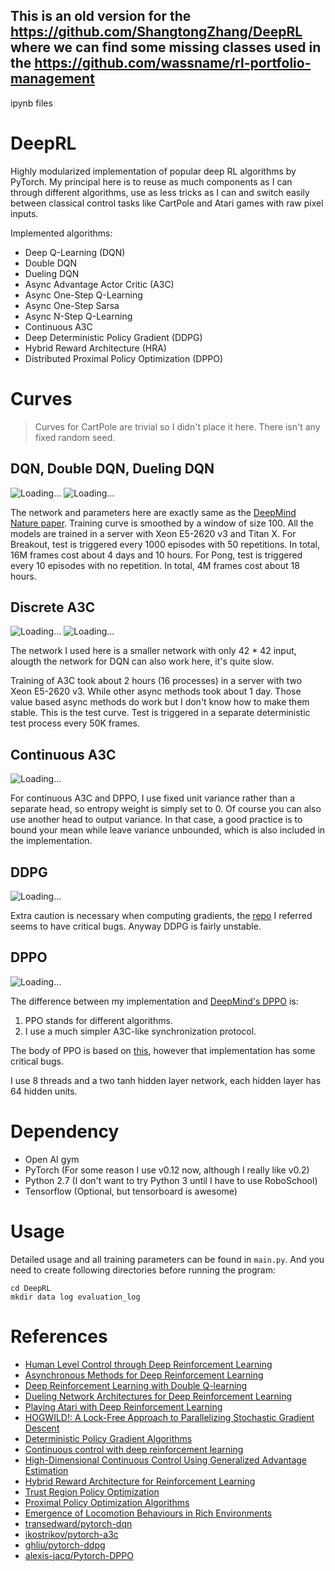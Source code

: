 ## This is an old version for the https://github.com/ShangtongZhang/DeepRL where we can find some missing classes used in the https://github.com/wassname/rl-portfolio-management
ipynb files

# DeepRL
Highly modularized implementation of popular deep RL algorithms by PyTorch. My principal here is to
reuse as much components as I can through different algorithms, use as less tricks as I can and switch
easily between classical control tasks like CartPole and Atari games with raw pixel inputs.

Implemented algorithms:
* Deep Q-Learning (DQN)
* Double DQN
* Dueling DQN
* Async Advantage Actor Critic (A3C)
* Async One-Step Q-Learning
* Async One-Step Sarsa 
* Async N-Step Q-Learning
* Continuous A3C
* Deep Deterministic Policy Gradient (DDPG)
* Hybrid Reward Architecture (HRA)
* Distributed Proximal Policy Optimization (DPPO)

# Curves
> Curves for CartPole are trivial so I didn't place it here. There isn't any fixed random seed.
## DQN, Double DQN, Dueling DQN 
![Loading...](https://raw.githubusercontent.com/ShangtongZhang/DeepRL/master/images/DQN-breakout.png)
![Loading...](https://raw.githubusercontent.com/ShangtongZhang/DeepRL/master/images/DQN-Pong.png)

The network and parameters here are exactly same as the [DeepMind Nature paper](https://www.nature.com/nature/journal/v518/n7540/full/nature14236.html). 
Training curve is smoothed by a window of size 100. All the models are trained in a server with
Xeon E5-2620 v3 and Titan X. For Breakout, test is triggered every 1000 episodes with 50 repetitions.
In total, 16M frames cost about 4 days and 10 hours. For Pong, test is triggered 
every 10 episodes with no repetition. In total, 4M frames cost about 18 hours.

## Discrete A3C

![Loading...](https://raw.githubusercontent.com/ShangtongZhang/DeepRL/master/images/A3C-Pong.png)
![Loading...](https://raw.githubusercontent.com/ShangtongZhang/DeepRL/master/images/Async-Pong.png)

The network I used here is a smaller network with only 42 * 42 input, alougth the network for DQN can also work here,
it's quite slow. 

Training of A3C took about 2 hours (16 processes) in a server with two Xeon E5-2620 v3. While other async methods took about 1 day.
Those value based async methods do work but I don't know how to make them stable.
This is the test curve. Test is triggered in a separate deterministic test process every 50K frames.

## Continuous A3C
![Loading...](https://raw.githubusercontent.com/ShangtongZhang/DeepRL/master/images/Continuous-A3C.png)

For continuous A3C and DPPO, I use fixed unit variance rather than a separate head, so entropy weight is simply set to 0.
Of course you can also use another head to output variance. In that case, a good practice is to bound your mean while leave 
variance unbounded, which is also included in the implementation.

## DDPG

![Loading...](https://raw.githubusercontent.com/ShangtongZhang/DeepRL/master/images/DDPG-Pendulum-v0.png)

Extra caution is necessary when computing gradients, the [repo](https://github.com/ghliu/pytorch-ddpg) I referred
seems to have critical bugs. Anyway DDPG is fairly unstable.

## DPPO

![Loading...](https://raw.githubusercontent.com/ShangtongZhang/DeepRL/master/images/DPPO.png)

The difference between my implementation and [DeepMind's DPPO](https://arxiv.org/abs/1707.02286) is:
1. PPO stands for different algorithms.
2. I use a much simpler A3C-like synchronization protocol. 

The body of PPO is based on [this](https://github.com/alexis-jacq/Pytorch-DPPO), however that implementation has some
 critical bugs. 
 
I use 8 threads and a two tanh hidden layer network, each hidden layer has 64 hidden units.

# Dependency
* Open AI gym
* PyTorch (For some reason I use v0.12 now, although I really like v0.2)
* Python 2.7 (I don't want to try Python 3 until I have to use RoboSchool)
* Tensorflow (Optional, but tensorboard is awesome)

# Usage
Detailed usage and all training parameters can be found in ```main.py```.
And you need to create following directories before running the program:
```
cd DeepRL
mkdir data log evaluation_log
```

# References
* [Human Level Control through Deep Reinforcement Learning](https://www.nature.com/nature/journal/v518/n7540/full/nature14236.html)
* [Asynchronous Methods for Deep Reinforcement Learning](https://arxiv.org/abs/1602.01783)
* [Deep Reinforcement Learning with Double Q-learning](https://arxiv.org/abs/1509.06461)
* [Dueling Network Architectures for Deep Reinforcement Learning](https://arxiv.org/abs/1511.06581)
* [Playing Atari with Deep Reinforcement Learning](https://arxiv.org/abs/1312.5602)
* [HOGWILD!: A Lock-Free Approach to Parallelizing Stochastic Gradient Descent](https://arxiv.org/abs/1106.5730)
* [Deterministic Policy Gradient Algorithms](http://proceedings.mlr.press/v32/silver14.pdf)
* [Continuous control with deep reinforcement learning](https://arxiv.org/abs/1509.02971)
* [High-Dimensional Continuous Control Using Generalized Advantage Estimation](https://arxiv.org/abs/1506.02438)
* [Hybrid Reward Architecture for Reinforcement Learning](https://arxiv.org/abs/1706.04208)
* [Trust Region Policy Optimization](https://arxiv.org/abs/1502.05477)
* [Proximal Policy Optimization Algorithms](https://arxiv.org/abs/1707.06347)
* [Emergence of Locomotion Behaviours in Rich Environments](https://arxiv.org/abs/1707.02286)
* [transedward/pytorch-dqn](https://github.com/transedward/pytorch-dqn)
* [ikostrikov/pytorch-a3c](https://github.com/ikostrikov/pytorch-a3c)
* [ghliu/pytorch-ddpg](https://github.com/ghliu/pytorch-ddpg)
* [alexis-jacq/Pytorch-DPPO](https://github.com/alexis-jacq/Pytorch-DPPO)
